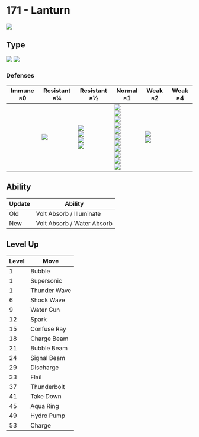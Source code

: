 # 171 - Lanturn
![][171]

## Type

![][water]  ![][electric]

### Defenses

Immune ×0 | Resistant ×¼   | Resistant ×½                                           | Normal ×1                                                                                                                                                         | Weak ×2                       | Weak ×4
---       | ---            | ---                                                    | ---                                                                                                                                                               | ---                           | ---
&nbsp;    | ![][steel]<br> | ![][flying]<br>![][fire]<br>![][water]<br>![][ice]<br> | ![][normal]<br>![][fighting]<br>![][poison]<br>![][rock]<br>![][bug]<br>![][ghost]<br>![][electric]<br>![][psychic]<br>![][dragon]<br>![][dark]<br>![][fairy]<br> | ![][ground]<br>![][grass]<br> | &nbsp;

## Ability

Update | Ability
---    | ---
Old    | Volt Absorb / Illuminate
New    | Volt Absorb / Water Absorb

## Level Up

Level | Move
---   | ---
1     | Bubble
1     | Supersonic
1     | Thunder Wave
6     | Shock Wave
9     | Water Gun
12    | Spark
15    | Confuse Ray
18    | Charge Beam
21    | Bubble Beam
24    | Signal Beam
29    | Discharge
33    | Flail
37    | Thunderbolt
41    | Take Down
45    | Aqua Ring
49    | Hydro Pump
53    | Charge

[171]: ../img/pokemon/171.png
[normal]: ../img/types/normal.png
[fire]: ../img/types/fire.png
[fighting]: ../img/types/fighting.png
[water]: ../img/types/water.png
[flying]: ../img/types/flying.png
[grass]: ../img/types/grass.png
[poison]: ../img/types/poison.png
[electric]: ../img/types/electric.png
[ground]: ../img/types/ground.png
[psychic]: ../img/types/psychic.png
[rock]: ../img/types/rock.png
[ice]: ../img/types/ice.png
[bug]: ../img/types/bug.png
[dragon]: ../img/types/dragon.png
[ghost]: ../img/types/ghost.png
[dark]: ../img/types/dark.png
[steel]: ../img/types/steel.png
[fairy]: ../img/types/fairy.png
